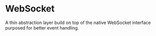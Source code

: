 # WebSocket
A thin abstraction layer build on top of the native WebSocket interface purposed for better event handling. 
